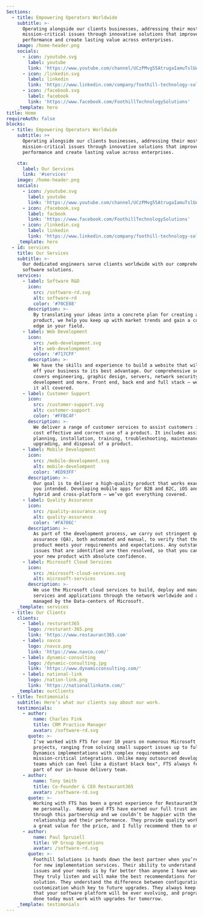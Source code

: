 ```yaml
---
Sections:
  - title: Empowering Operators Worldwide
    subtitle: >-
      Operating alongside our clients businesses, addressing their most complex,
      mission-critical issues through innovative solutions that improve their
      performance and create lasting value across enterprises.
    image: /home-header.png
    socials:
      - icon: /youtube.svg
        label: youtube
        link: 'https://www.youtube.com/channel/UCzPMvg55AtrugaIamuTslUA'
      - icon: /linkedin.svg
        label: linkedin
        link: 'https://www.linkedin.com/company/foothill-technology-solutions-llc./'
      - icon: /facebook.svg
        label: facebook
        link: 'https://www.facebook.com/FoothillTechnologySolutions'
    _template: hero
title: Home
requireAuth: false
blocks:
  - title: Empowering Operators Worldwide
    subtitle: >+
      Operating alongside our clients businesses, addressing their most complex,
      mission-critical issues through innovative solutions that improve their
      performance and create lasting value across enterprises.

    cta:
      label: Our Services
      link: '#services'
    image: /home-header.png
    socials:
      - icon: /youtube.svg
        label: youtube
        link: 'https://www.youtube.com/channel/UCzPMvg55AtrugaIamuTslUA'
      - icon: /facebook.svg
        label: facbook
        link: 'https://www.facebook.com/FoothillTechnologySolutions'
      - icon: /linkedin.svg
        label: linkedin
        link: 'https://www.linkedin.com/company/foothill-technology-solutions-llc./'
    _template: hero
  - id: services
    title: Our Services
    subtitle: >-
      Our dedicated engineers serve clients worldwide with our comprehensive
      software solutions.
    services:
      - label: Software R&D
        icon:
          src: /software-rd.svg
          alt: software-rd
          color: '#70CE88'
        description: >-
          By translating your ideas into a concrete plan for creating an end
          product, we help you keep up with market trends and gain a competitive
          edge in your field.
      - label: Web Development
        icon:
          src: /web-development.svg
          alt: web-develompment
          color: '#717CFF'
        description: >-
          We have the skills and experience to build a website that will show
          off your business to its best advantage. Our comprehensive service
          covers engineering, graphic design, servers, network security, content
          development and more. Front end, back end and full stack – we’ve got
          it all covered.
      - label: Customer Support
        icon:
          src: /customer-support.svg
          alt: customer-support
          color: '#FFBC4F'
        description: >-
          We deliver a range of customer services to assist customers in making
          cost effective and correct use of a product. It includes assistance in
          planning, installation, training, troubleshooting, maintenance,
          upgrading, and disposal of a product.
      - label: Mobile Development
        icon:
          src: /mobile-development.svg
          alt: mobile-develompent
          color: '#ED93FF'
        description: >-
          Our goal is to deliver a high-quality product that works exactly as
          you intended. Developing mobile apps for B2B and B2C, iOS and Android,
          hybrid and cross-platform – we’ve got everything covered.
      - label: Quality Assurance
        icon:
          src: /quality-assurance.svg
          alt: quality-assurance
          color: '#FA706C'
        description: >-
          As part of the development process, we carry out stringent quality
          assurance (QA), both automated and manual, to verify that the end
          product meets your requirements and expectations. Any outstanding
          issues that are identified are then resolved, so that you can launch
          your new product with absolute confidence.
      - label: Microsoft Cloud Services
        icon:
          src: /microsoft-cloud-services.svg
          alt: microsoft-services
        description: >-
          We use the Microsoft cloud services to build, deploy and manage
          services and applications through the network worldwide and are
          managed by the Data-centers of Microsoft.
    _template: services
  - title: Our Clients
    clients:
      - label: resturant365
        logo: /resturant-365.png
        link: 'https://www.restaurant365.com'
      - label: navco
        logo: /navco.png
        link: 'https://www.navco.com/'
      - label: dynamic-consulting
        logo: /dynamic-consulting.jpg
        link: 'https://www.dynamicconsulting.com/'
      - label: national-link
        logo: /nation-link.png
        link: 'https://nationallinkatm.com/'
    _template: ourClients
  - title: Testimonials
    subtitle: Here’s what our clients say about our work.
    testimonials:
      - author:
          name: Charles Fink
          title: CRM Practice Manager
          avatar: /software-rd.svg
        quote: >-
          I've worked with FTS for over 10 years on numerous Microsoft Dynamics
          projects, ranging from solving small support issues up to full-cycle
          Dynamics implementations with complex requirements and
          mission-critical integrations. Unlike many outsourced development
          teams which can feel like a distant black box", FTS always felt like
          part of our in-house delivery team.
      - author:
          name: Tony Smith
          title: Co-Founder & CEO Restaurant365
          avatar: /software-rd.svg
        quote: >-
          Working with FTS has been a great experience for Restaurant365 and for
          me personally.  Ramsey and FTS have earned our full trust and respect
          through this partnership and we couldn’t be happier with the
          relationship and their performance. They provide quality work that is
          a great value for the price, and I fully recommend them to others.
      - author:
          name: Paul Spruiell
          title: VP Group Operations
          avatar: /software-rd.svg
        quote: >-
          Foothill Solutions is hands down the best partner when you’re looking
          for new implementation services. Their ability to understand your
          issues and your needs is by far better than anyone I have worked with.
          They truly listen and will make the best recommendations for your
          solution. They understand the difference between configuration and
          customization which key to future upgrades. They always keep in mind
          that your software platform will be ever evolving, and programming
          done today must work with upgrades for tomorrow. 
    _template: testimonials
---
```


